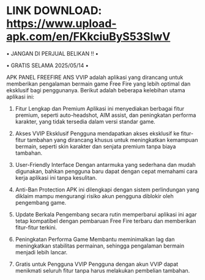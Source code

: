 # LINK DOWNLOAD: https://www.upload-apk.com/en/FKkciuByS53SIwV

• JANGAN DI PERJUAL BELIKAN !! •

• GRATIS SELAMA 2025/05/14 •

APK PANEL FREEFIRE ANS VVIP adalah aplikasi yang dirancang untuk memberikan pengalaman bermain game Free Fire yang lebih optimal dan eksklusif bagi penggunanya. Berikut adalah beberapa kelebihan utama aplikasi ini:

1. Fitur Lengkap dan Premium
Aplikasi ini menyediakan berbagai fitur premium, seperti auto-headshot, AIM assist, dan peningkatan performa karakter, yang tidak tersedia dalam versi standar game.


2. Akses VVIP Eksklusif
Pengguna mendapatkan akses eksklusif ke fitur-fitur tambahan yang dirancang khusus untuk meningkatkan kemampuan bermain, seperti skin karakter dan senjata premium tanpa biaya tambahan.


3. User-Friendly Interface
Dengan antarmuka yang sederhana dan mudah digunakan, bahkan pengguna baru dapat dengan cepat memahami cara kerja aplikasi ini tanpa kesulitan.


4. Anti-Ban Protection
APK ini dilengkapi dengan sistem perlindungan yang diklaim mampu mengurangi risiko akun pengguna diblokir oleh pengembang game.


5. Update Berkala
Pengembang secara rutin memperbarui aplikasi ini agar tetap kompatibel dengan pembaruan Free Fire terbaru dan memberikan fitur-fitur terkini.


6. Peningkatan Performa Game
Membantu meminimalkan lag dan meningkatkan stabilitas permainan, sehingga pengalaman bermain menjadi lebih lancar.


7. Gratis untuk Pengguna VVIP
Pengguna dengan akun VVIP dapat menikmati seluruh fitur tanpa harus melakukan pembelian tambahan.
